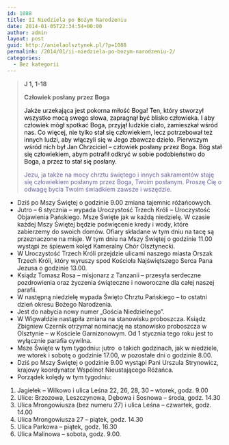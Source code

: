 ```yaml
---
id: 1088
title: II Niedziela po Bożym Narodzeniu
date: 2014-01-05T22:34:54+00:00
author: admin
layout: post
guid: http://anielaolsztynek.pl/?p=1088
permalink: /2014/01/ii-niedziela-po-bozym-narodzeniu-2/
categories:
  - Bez kategorii
---
```

> **J 1, 1-18**
> 
> **Człowiek posłany przez Boga**
> 
> <span style="color: #000000;">Jakże urzekająca jest pokorna miłość Boga! Ten, który stworzył wszystko mocą swego słowa, zapragnął być blisko człowieka. I aby człowiek mógł spotkać Boga, przyjął ludzkie ciało, zamieszkał wśród nas. Co więcej, nie tylko stał się człowiekiem, lecz potrzebował też innych ludzi, aby włączyli się w Jego zbawcze dzieło. Pierwszym wśród nich był Jan Chrzciciel &#8211; człowiek posłany przez Boga. Bóg stał się człowiekiem, abym potrafił odkryć w sobie podobieństwo do Boga, a przez to stał się posłany. </p> 
> 
> <p>
>   <span style="color: #666699;">Jezu, ja także na mocy chrztu świętego i innych sakramentów staję się człowiekiem posłanym przez Boga, Twoim posłanym. Proszę Cię o odwagę bycia Twoim świadkiem zawsze i wszędzie.</span>
> </p></blockquote> 
> 
> <ul>
>   <li>
>     Dziś po Mszy Świętej o godzinie 9.00 zmiana tajemnic różańcowych.
>   </li>
>   <li>
>     Jutro &#8211; 6 stycznia &#8211; wypada Uroczystość Trzech Króli &#8211; Uroczystość Objawienia Pańskiego. Msze Święte jak w każdą niedzielę. W czasie każdej Mszy Świętej będzie poświęcenie kredy i wody, które zabierzemy do swoich domów. Ofiary składane w tym dniu na tacę są przeznaczone na misje. W tym dniu na Mszy Świętej o godzinie 11.00 wystąpi ze śpiewem kolęd Kameralny Chór Olsztynecki.
>   </li>
>   <li>
>     W Uroczystość Trzech Króli przejdzie ulicami naszego miasta Orszak Trzech Króli, który wyruszy spod Kościoła Najświętszego Serca Pana Jezusa o godzinie 13.00.
>   </li>
>   <li>
>     Ksiądz Tomasz Rosa &#8211; misjonarz z Tanzanii &#8211; przesyła serdeczne pozdrowienia oraz życzenia świąteczne i noworoczne dla całej naszej parafii.
>   </li>
>   <li>
>     W następną niedzielę wypada Święto Chrztu Pańskiego &#8211; to ostatni dzień okresu Bożego Narodzenia.
>   </li>
>   <li>
>     Jest do nabycia nowy numer &#8222;Gościa Niedzielnego&#8221;.
>   </li>
>   <li>
>     W Wigwałdzie nastąpiła zmiana na stanowisku proboszcza. Ksiądz Zbigniew Czernik otrzymał nominację na stanowisko proboszcza w Olsztynie &#8211; w Kościele Garnizonowym. Od 1 stycznia tego roku jest to wyłącznie parafia cywilna.
>   </li>
>   <li>
>     Msze Święte w tym tygodniu: jutro  o takich godzinach, jak w niedziele, we wtorek i sobotę o godzinie 17.00, w pozostałe dni o godzinie 8.00.
>   </li>
>   <li>
>     Dziś po Mszy Świętej o godzinie 9.00 wystąpi Pani Urszula Strynowicz, krajowy koordynator Wspólnot Nieustającego Różańca.
>   </li>
>   <li>
>     Porządek kolędy w tym tygodniu:
>   </li>
> </ul>
> 
> <p>
>   <span style="font-size: 16px;"> </span>
> </p>
> 
> <ol>
>   <li>
>     Jagiełek &#8211; Wilkowo i ulica Leśna 22, 26, 28, 30 &#8211; wtorek, godz. 9.00
>   </li>
>   <li>
>     Ulice: Brzozowa, Leszczynowa, Dębowa i Sosnowa &#8211; środa, godz. 14.30
>   </li>
>   <li>
>     Ulica Mrongowiusza (bez numeru 27) i ulica Leśna &#8211; czwartek, godz. 14.00
>   </li>
>   <li>
>     Ulica Mrongowiusza 27 &#8211; piątek, godz. 14.30
>   </li>
>   <li>
>     Ulica Parkowa &#8211; piątek, godz. 16.30
>   </li>
>   <li>
>     Ulica Malinowa &#8211; sobota, godz. 9.00.
>   </li>
> </ol>